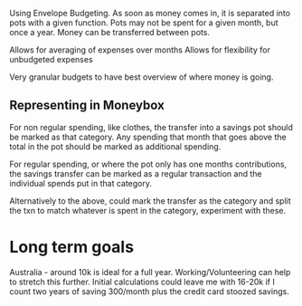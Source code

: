 Using Envelope Budgeting. As soon as money comes in, it is separated into pots with a given function. Pots may not be spent for a given month, but once a year. Money can be transferred between pots.

Allows for averaging of expenses over months
Allows for flexibility for unbudgeted expenses

Very granular budgets to have best overview of where money is going.

## Representing in Moneybox

For non regular spending, like clothes, the transfer into a savings pot should be marked as that category. Any spending that month that goes above the total in the pot should be marked as additional spending.

For regular spending, or where the pot only has one months contributions, the savings transfer can be marked as a regular transaction and the individual spends put in that category. 

Alternatively to the above, could mark the transfer as the category and split the txn to match whatever is spent in the category, experiment with these.

# Long term goals
Australia - around 10k is ideal for a full year. Working/Volunteering can help to stretch this further. Initial calculations could leave me with 16-20k if I count two years of saving 300/month plus the credit card stoozed savings.

